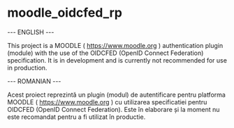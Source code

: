 # moodle_oidcfed_rp

--- ENGLISH ---

This project is a MOODLE ( https://www.moodle.org ) authentication plugin (module) with 
the use of the OIDCFED (OpenID Connect Federation) specification. 
It is in development and is currently not recommended for use in production.

--- ROMANIAN ---

Acest proiect reprezintă un plugin (modul) de autentificare pentru platforma MOODLE ( https://www.moodle.org )
cu utilizarea specificatiei pentru OIDCFED (OpenID Connect Federation).
Este în elaborare și la moment nu este recomandat pentru a fi utilizat în productie.